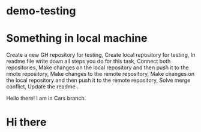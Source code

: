 # demo-testing

# Something in local machine

Create a new GH repository for testing,
Create local repository for testing,
In readme file write down all steps you do for this task,
Connect both repositories,
Make changes on the local repository and then push it to the rmote repository,
Make changes to the remote repository,
Make changes on the local repository and then push it to the remote repository,
Solve merge conflict,
Update the readme .

Hello there! I am in Cars branch.

# Hi there
